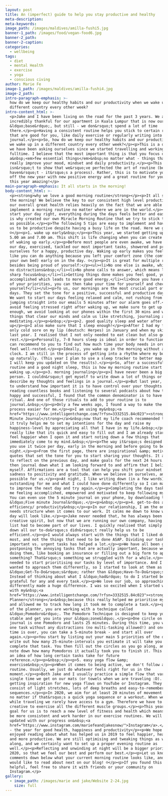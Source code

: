 ```yaml
---
layout: post
title: An (imperfect) guide to help you stay productive and healthy
meta-description:
meta-keywords:
image_path: /images/maldives/amilla-fushi5.jpg
banner-1_path: /images/food/vegan-food6.jpg
banner-2_path:
banner-2-caption:
categories:
  - wellbeing
tags:
  - diet
  - mental Health
  - exercise
  - yoga
  - conscious civing
author: Marie Fe
image-1_path: /images/maldives/amilla-fushi4.jpg
image-2_path:
intro-paragraph-emphasis: >-
  how do we keep our healthy habits and our productivity when we wake up in a
  different country every other week?
intro-content_html: >-
  <p>Jake and I have been living on the road for the past 3 years. We are
  incredibly thankful for our apartment in Kuala Lumpur that is now our
  &ldquo;base&rdquo;, but still - we don&rsquo;t spend a lot of time
  there.</p><p>Having a consistent routine helps you stick to certain rituals
  that are good for you, like daily exercise or regularly writing into a
  journal.</p><p>So, how do we keep our healthy habits and our productivity when
  we wake up in a different country every other week?</p><p>This is a question
  we have been asking ourselves since we started travelling and working online
  fulltime. I believe that the most important thing is that you focus on
  a&nbsp;<em>few essential things</em>&nbsp;no matter what - things that can
  really improve your mood, mindset and daily productivity.</p><p>This post
  isn&rsquo;t to show that we&rsquo;ve perfected the art of routine (because we
  haven&rsquo;t - it&rsquo;s a process). Rather, this is to motivate you to kick
  off the new year with new positive energy and a great routine for you to make
  this year amazing!</p>
main-paragraph-emphasis: It all starts in the morning!
body-content_html: >-
  <p><strong>why we love a good morning routine</strong></p><p>It all starts in
  the morning! We believe the key to our consistent high level productivity and
  our overall great health relies heavily on the fact that we are able to
  implement a morning routine no matter where we are in the world.</p><p>If you
  start your day right, everything during the days feels better and easier. This
  is why created our own Miracle Morning Routine that we try to stick to as much
  as possible.</p><p>The following 5 tips are easy to implement and have helped
  us to be productive despite having a busy life on the road. Here we go!
  ☺</p><p>1. wake up early&nbsp;</p><p>This year, we started getting up between
  5.00 am and 7.00 am. This shift is life changing when you can create a habit
  of waking up early.</p><p>Before most people are even awake, we have planned
  our day, exercised, tackled our most important tasks, showered and prepared
  ourselves for a happy, productive day. Waking up early makes you feel proud,
  like you can do anything because you left your comfort zone (the comfort of
  your own bed) early on in the day. ☺</p><p>It is great for multiple reasons
  besides being proud of yourself:</p><ul><li>No one else is awake, which means:
  no distractions&nbsp;</li><li>No phone calls to answer, which means laser
  sharp focus&nbsp;</li><li>Getting things done makes you feel good, you feel
  accomplished which leads to more good energy.</li><li>Once you have done most
  of your priorities, you can then take your time for yourself and check in with
  yourself</li></ul><p>To us, our mornings are the most crucial part of our
  days. They set the tone for a positive, successful and productive day ahead.
  We want to start our days feeling relaxed and calm, not rushing from A to B or
  jumping straight into our emails 5 minutes after our alarm goes off.</p><p>To
  avoid feeling stressed right after waking up, we make sure to get up early
  enough, we avoid looking at our phones within the first 30 mins and we do
  things that clear our minds and calm us like stretching, journaling and
  meditating.</p><p>&nbsp;</p><p>2. good quality sleep and water after waking
  up</p><p>I also make sure that I sleep enough!</p><p>After I had my first and
  only cold sore on my lip (deutsch: Herpes) in January and when my skin was bad
  last year. I realised that I not only needed to eat clean but also get enough
  rest.</p><p>Personally, 7-8 hours sleep is ideal in order to function well. I
  can recommend to you to find out how much time your body needs in order to
  feel well-rested.</p><p>Ideally, you wake up in the morning without an alarm
  clock. I am still in the process of getting into a rhythm where my body wakes
  up naturally. (This year I plan to use a sleep tracker to better map my sleep,
  I will keep you updated on the results).</p><p>So, after a successful evening
  routine and a good night sleep, this is how my morning routine start after
  waking up.</p><p>3. morning journaling</p><p>I have never been a big journal
  person. I couldn&rsquo;t get myself to write down a lot of things or even
  describe my thoughts and feelings in a journal.</p><p>But last year, I started
  to understand how important it is to have control over your thoughts. After
  reading countless books and listening to several podcasts about how to be
  happy and successful, I found that the common denominator is to have a basic
  ritual. And one of those rituals to add to your routine is to
  journal.&nbsp;</p><p>Only a few weeks ago, I found a way to make the journal
  process easier for me.</p><p>I am using my&nbsp;<a
  href="https://www.intelligentchange.com/?rfsn=3332515.84c023"><strong>Five
  Minute Journal</strong></a>&nbsp;now that my life coach recommended to me, and
  it truly helps me to set my intentions for the day and raise my
  happiness-level by appreciating all that I have in my life.&nbsp;</p><p>I
  really like that its quick and easy to fill out and I am already starting to
  feel happier when I open it and start noting down a few things that
  immediately come to my mind.&nbsp;</p><p>The way it&rsquo;s designed is that
  you use it twice per day, early in the morning and before going to bed at
  night.</p><p>From the first page, there are inspirational &amp; motivational
  quotes that set the tone for you to start sharing your thoughts. It allows you
  to reflect on the previous day, and make goals for the next 24 hours.</p><p>I
  then journal down what I am looking forward to and affirm that I believe in
  myself. Affirmations are a tool that can help you shift your mindset from
  sadness to positivity and gratitude. When we believe in ourselves, anything is
  possible for us.</p><p>At night, I like writing down (in a few words) what was
  outstanding for me and what I could have done differently so I can make sure
  to improve the next day and try again.</p><p>Completing the days tasks leaves
  me feeling accomplished, empowered and motivated to keep following my dreams.
  You can even use the 5 minute journal on your phone, by downloading the app
  &ldquo;Five minute Journal&rdquo;.</p><p>&nbsp;</p><p>4. get-to-dos and
  efficiency/ productivity&nbsp;</p><p>In our relationship, I am the one who
  needs structure when it comes to our work. It calms me down to know what my
  day will look like.</p><p>Jake never needed that, he has always been a free,
  creative spirit, but now that we are running our own company, having a to do
  list had to become part of our lives. I quickly realised that simply writing
  down all our to-do&rsquo;s didn&rsquo;t really help us to be
  efficient.</p><p>I would always start with the things that I liked doing the
  most, and not the things that need to be done ASAP. Dividing our tasks into
  important vs. urgent tasks has helped a lot.</p><p>We have all been guilty of
  postponing the annoying tasks that are actually important, because we hate
  doing them, like booking an insurance or filling out a big form to apply for
  something? That&rsquo;s something we struggled with for a while.</p><p>We
  needed to start prioritising our tasks by level of importance. And I also
  wanted to approach them differently, so I started to look at them as
  &ldquo;Get-To-Do&rsquo;s&rdquo; rather than &ldquo;Have-To-Do&rsquo;s&rdquo;.
  Instead of thinking about what I &ldquo;had&rdquo; to do I started being
  grateful for any and every task.</p><p>We love our job, so approaching them
  differently made a huge difference. I was so excited when I started working
  with my&nbsp;<a
  href="https://www.intelligentchange.com/?rfsn=3332515.84c023"><strong>Productivity
  Planner</strong></a>&nbsp;because this really helped me prioritise my tasks
  and allowed me to track how long it took me to complete a task.</p><p>Inside
  of the planner, you are working with a technique called
  &ldquo;Pomodoro&rdquo;. The Pomodoro Technique is designed to keep your focus
  stable and get you into your &ldquo;zone&ldquo;.</p><p>One circle on the
  journal is one Pomodoro and lasts 25 minutes. During this time, you work on
  one task without any distractions (no multi-tasking allowed!) and once the
  time is over, you can take a 5-minute break - and start all over
  again.</p><p>You start by listing out your main 5 priorities of the day and
  write out how many 25-minute-intervals you estimate it will take you to
  complete that task. You then fill out the circles as you go along, and finally
  note down how many Pomodoros it actually took you to finish it. This gives you
  an idea of how long certain tasks take for future
  reference.</p><p>&nbsp;</p><p>5. easy yoga flow &amp;
  exercise&nbsp;</p><p>When it comes to being active, we don't follow a strict
  routine. Usually, we just do whatever feels right for us in the
  moment.</p><p>Both Jake and I usually practice a simple flow that varies every
  single time we get on our mats (or towels when we are traveling :D). We love
  getting inspiration for new yoga flows on YouTube or Instagram. They mostly
  consist of light stretches, lots of deep breaths and easy-to-remember
  sequences.</p><p>In 2020, we aim for at least 20 minutes of movement per day,
  no matter if that&rsquo;s a quick yoga sequence or a workout. When we work out
  while traveling we rarely have access to a gym. Therefore we have to get
  creative to exercise all the different muscle groups.</p><p>This year a major
  goal for us is to reach a new level of fitness and health which means we will
  be more consistent and work harder in our exercise routines. We will keep you
  updated with our progress on&nbsp;<a
  href="https://www.instagram.com/mariefeandjakesnow/">Instagram</a>.</p><p>2020
  - the year for good health, happiness and productivity</p><p>We hope you
  enjoyed reading about what has helped us in 2019 to feel happier, healthier
  and more productive. We are still optimising and tweaking things as we go
  along, and we certainly want to set up a proper evening routine as
  well.</p><p>Reflecting and unwinding at night will be a bigger priority in
  2020, so that we feel our best and perform our best.</p><p>Let us know in the
  comments down below what your current morning routine looks like, and what you
  would like to read about next on our blog! ☺</p><p>If you found this post
  helpful, feel free to share it with friends or your community on
  Instagram.</p>
gallery:
  - image_path: /images/marie and jake/Website 2-24.jpg
    size: full
---
```



